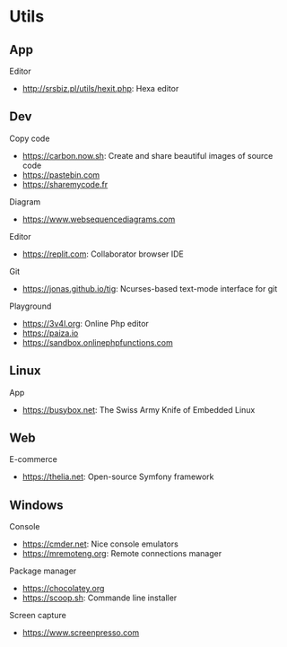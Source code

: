 # Utils

## App
Editor
* http://srsbiz.pl/utils/hexit.php: Hexa editor

## Dev
Copy code
* https://carbon.now.sh: Create and share beautiful images of source code
* https://pastebin.com
* https://sharemycode.fr

Diagram
* https://www.websequencediagrams.com

Editor
* https://replit.com: Collaborator browser IDE

Git
* https://jonas.github.io/tig: Ncurses-based text-mode interface for git

Playground
* https://3v4l.org: Online Php editor
* https://paiza.io
* https://sandbox.onlinephpfunctions.com

## Linux
App
* https://busybox.net: The Swiss Army Knife of Embedded Linux

## Web
E-commerce
* https://thelia.net: Open-source Symfony framework

## Windows
Console
* https://cmder.net: Nice console emulators
* https://mremoteng.org: Remote connections manager

Package manager
* https://chocolatey.org
* https://scoop.sh: Commande line installer

Screen capture
* https://www.screenpresso.com
